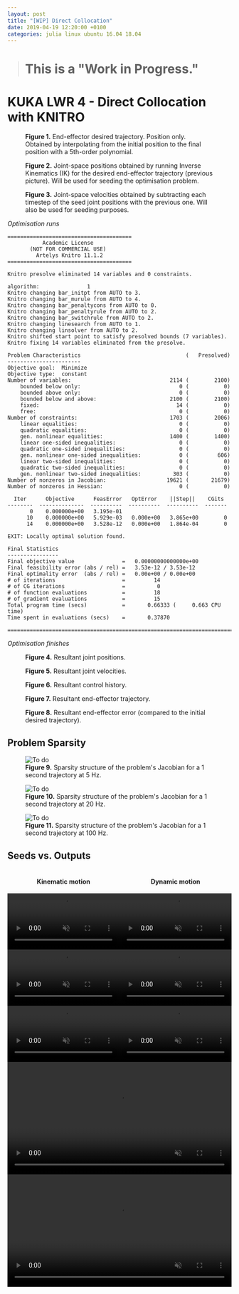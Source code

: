 ```yaml
---
layout: post
title: "[WIP] Direct Collocation"
date: 2019-04-19 12:20:00 +0100
categories: julia linux ubuntu 16.04 18.04
---
```


> # This is a "Work in Progress."

# KUKA LWR 4 - Direct Collocation with KNITRO

<figure>
    <div id="direct-collocation/plot_1" align="center"></div>
    <figcaption><strong>Figure 1.</strong> End-effector desired trajectory. Position only. Obtained by interpolating from the initial position to the final position with a 5th-order polynomial.</figcaption>
</figure>


<figure>
    <div id="direct-collocation/plot_2" align="center"></div>
    <figcaption><strong>Figure 2.</strong> Joint-space positions obtained by running Inverse Kinematics (IK) for the desired end-effector trajectory (previous picture). Will be used for seeding the optimisation problem.</figcaption>
</figure>

<figure>
    <div id="direct-collocation/plot_3" align="center"></div>
    <figcaption><strong>Figure 3.</strong> Joint-space velocities obtained by subtracting each timestep of the seed joint positions with the previous one. Will also be used for seeding purposes.</figcaption>
</figure>

*Optimisation runs*

```
=======================================
           Academic License
       (NOT FOR COMMERCIAL USE)
         Artelys Knitro 11.1.2
=======================================

Knitro presolve eliminated 14 variables and 0 constraints.

algorithm:               1
Knitro changing bar_initpt from AUTO to 3.
Knitro changing bar_murule from AUTO to 4.
Knitro changing bar_penaltycons from AUTO to 0.
Knitro changing bar_penaltyrule from AUTO to 2.
Knitro changing bar_switchrule from AUTO to 2.
Knitro changing linesearch from AUTO to 1.
Knitro changing linsolver from AUTO to 2.
Knitro shifted start point to satisfy presolved bounds (7 variables).
Knitro fixing 14 variables eliminated from the presolve.

Problem Characteristics                                 (   Presolved)
-----------------------
Objective goal:  Minimize
Objective type:  constant
Number of variables:                               2114 (        2100)
    bounded below only:                               0 (           0)
    bounded above only:                               0 (           0)
    bounded below and above:                       2100 (        2100)
    fixed:                                           14 (           0)
    free:                                             0 (           0)
Number of constraints:                             1703 (        2006)
    linear equalities:                                0 (           0)
    quadratic equalities:                             0 (           0)
    gen. nonlinear equalities:                     1400 (        1400)
    linear one-sided inequalities:                    0 (           0)
    quadratic one-sided inequalities:                 0 (           0)
    gen. nonlinear one-sided inequalities:            0 (         606)
    linear two-sided inequalities:                    0 (           0)
    quadratic two-sided inequalities:                 0 (           0)
    gen. nonlinear two-sided inequalities:          303 (           0)
Number of nonzeros in Jacobian:                   19621 (       21679)
Number of nonzeros in Hessian:                        0 (           0)

  Iter      Objective      FeasError   OptError    ||Step||    CGits 
--------  --------------  ----------  ----------  ----------  -------
       0    0.000000e+00   3.195e-01
      10    0.000000e+00   5.929e-03   0.000e+00   3.865e+00        0
      14    0.000000e+00   3.528e-12   0.000e+00   1.864e-04        0

EXIT: Locally optimal solution found.

Final Statistics
----------------
Final objective value               =   0.00000000000000e+00
Final feasibility error (abs / rel) =   3.53e-12 / 3.53e-12
Final optimality error  (abs / rel) =   0.00e+00 / 0.00e+00
# of iterations                     =         14 
# of CG iterations                  =          0 
# of function evaluations           =         18
# of gradient evaluations           =         15
Total program time (secs)           =       0.66333 (     0.663 CPU time)
Time spent in evaluations (secs)    =       0.37870

===============================================================================
```

*Optimisation finishes*

<figure>
  <div id="direct-collocation/plot_4" align="center"></div>
  <figcaption><strong>Figure 4.</strong> Resultant joint positions.</figcaption>
</figure>

<figure>
  <div id="direct-collocation/plot_5" align="center"></div>
  <figcaption><strong>Figure 5.</strong> Resultant joint velocities.</figcaption>
</figure>

<figure>
  <div id="direct-collocation/plot_6" align="center"></div>
  <figcaption><strong>Figure 6.</strong> Resultant control history.</figcaption>
</figure>

<figure>
  <div id="direct-collocation/plot_7" align="center"></div>
  <figcaption><strong>Figure 7.</strong> Resultant end-effector trajectory.</figcaption>
</figure>

<figure>
  <div id="direct-collocation/plot_8" align="center"></div>
  <figcaption><strong>Figure 8.</strong> Resultant end-effector error (compared to the initial desired trajectory).</figcaption>
</figure>

## Problem Sparsity

<figure>
  <img src="{{ "/images/direct-collocation/sparsity_5hz.svg" | absolute_url }}" alt="To do">
  <figcaption><strong>Figure 9.</strong> Sparsity structure of the problem's Jacobian for a 1 second trajectory at 5 Hz.</figcaption>
</figure>

<figure>
  <img src="{{ "/images/direct-collocation/sparsity_20hz.svg" | absolute_url }}" alt="To do">
  <figcaption><strong>Figure 10.</strong> Sparsity structure of the problem's Jacobian for a 1 second trajectory at 20 Hz.</figcaption>
</figure>

<figure>
  <img src="{{ "/images/direct-collocation/sparsity_100hz.png" | absolute_url }}" alt="To do">
  <figcaption><strong>Figure 11.</strong> Sparsity structure of the problem's Jacobian for a 1 second trajectory at 100 Hz.</figcaption>
</figure>

## Seeds vs. Outputs

<div><h4 style="width: 50%; display: inline-block; text-align: center;">Kinematic motion</h4><h4 style="width: 50%; display: inline-block; text-align: center;">Dynamic motion</h4></div>

<div class="clearfix" style="margin-bottom: 20px;">
  <video width="50%" style="float: left" autoplay loop muted playsinline>
    <source src="{{ "/videos/tasks/task_1_kin.av1.mp4"  | absolute_url }}" type="video/mp4; codecs=av01.0.05M.08,opus">
    <source src="{{ "/videos/tasks/task_1_kin.vp9.webm" | absolute_url }}" type="video/webm; codecs=vp9">
    <source src="{{ "/videos/tasks/task_1_kin.x264.mp4" | absolute_url }}" type="video/mp4; codecs=avc1.4D401E,mp4a.40.2">
  </video>
  <video width="50%" style="float: left" autoplay loop muted playsinline>
    <source src="{{ "/videos/tasks/task_1_dyn.av1.mp4"  | absolute_url }}" type="video/mp4; codecs=av01.0.05M.08,opus">
    <source src="{{ "/videos/tasks/task_1_dyn.vp9.webm" | absolute_url }}" type="video/webm; codecs=vp9">
    <source src="{{ "/videos/tasks/task_1_dyn.x264.mp4" | absolute_url }}" type="video/mp4; codecs=avc1.4D401E,mp4a.40.2">
  </video>
</div>

<div class="clearfix" style="margin-bottom: 20px;">
  <video width="50%" style="float: left" autoplay loop muted playsinline>
    <source src="{{ "/videos/tasks/task_2_kin.av1.mp4"  | absolute_url }}" type="video/mp4; codecs=av01.0.05M.08,opus">
    <source src="{{ "/videos/tasks/task_2_kin.vp9.webm" | absolute_url }}" type="video/webm; codecs=vp9">
    <source src="{{ "/videos/tasks/task_2_kin.x264.mp4" | absolute_url }}" type="video/mp4; codecs=avc1.4D401E,mp4a.40.2">
  </video>
  <video width="50%" style="float: left" autoplay loop muted playsinline>
    <source src="{{ "/videos/tasks/task_2_dyn.av1.mp4"  | absolute_url }}" type="video/mp4; codecs=av01.0.05M.08,opus">
    <source src="{{ "/videos/tasks/task_2_dyn.vp9.webm" | absolute_url }}" type="video/webm; codecs=vp9">
    <source src="{{ "/videos/tasks/task_2_dyn.x264.mp4" | absolute_url }}" type="video/mp4; codecs=avc1.4D401E,mp4a.40.2">
  </video>
</div>

<div class="clearfix" style="margin-bottom: 20px;">
  <video width="50%" style="float: left" autoplay loop muted playsinline>
    <source src="{{ "/videos/tasks/task_3_kin.av1.mp4"  | absolute_url }}" type="video/mp4; codecs=av01.0.05M.08,opus">
    <source src="{{ "/videos/tasks/task_3_kin.vp9.webm" | absolute_url }}" type="video/webm; codecs=vp9">
    <source src="{{ "/videos/tasks/task_3_kin.x264.mp4" | absolute_url }}" type="video/mp4; codecs=avc1.4D401E,mp4a.40.2">
  </video>
  <video width="50%" style="float: left" autoplay loop muted playsinline>
    <source src="{{ "/videos/tasks/task_3_dyn.av1.mp4"  | absolute_url }}" type="video/mp4; codecs=av01.0.05M.08,opus">
    <source src="{{ "/videos/tasks/task_3_dyn.vp9.webm" | absolute_url }}" type="video/webm; codecs=vp9">
    <source src="{{ "/videos/tasks/task_3_dyn.x264.mp4" | absolute_url }}" type="video/mp4; codecs=avc1.4D401E,mp4a.40.2">
  </video>
</div>

<div class="clearfix" style="margin-bottom: 20px;">
  <video width="100%" style="float: left" autoplay loop muted playsinline>
    <source src="{{ "/videos/22-05-2019-final-1.mp4" | absolute_url }}" type="video/mp4; codecs=avc1.4D401E,mp4a.40.2">
  </video>
</div>

<div class="clearfix" style="margin-bottom: 20px;">
  <video width="100%" style="float: left" autoplay loop muted playsinline>
    <source src="{{ "/videos/22-05-2019-final-2.mp4" | absolute_url }}" type="video/mp4; codecs=avc1.4D401E,mp4a.40.2">
  </video>
</div>

<!-- Latest compiled and minified plotly.js JavaScript -->
<script src="https://cdn.plot.ly/plotly-latest.min.js"></script>

<script src="{{ "/assets/js/direct-collocation/plot_1.js" | absolute_url }}"></script>
<script src="{{ "/assets/js/direct-collocation/plot_2.js" | absolute_url }}"></script>
<script src="{{ "/assets/js/direct-collocation/plot_3.js" | absolute_url }}"></script>
<script src="{{ "/assets/js/direct-collocation/plot_4.js" | absolute_url }}"></script>
<script src="{{ "/assets/js/direct-collocation/plot_5.js" | absolute_url }}"></script>
<script src="{{ "/assets/js/direct-collocation/plot_6.js" | absolute_url }}"></script>
<script src="{{ "/assets/js/direct-collocation/plot_7.js" | absolute_url }}"></script>
<script src="{{ "/assets/js/direct-collocation/plot_8.js" | absolute_url }}"></script>
